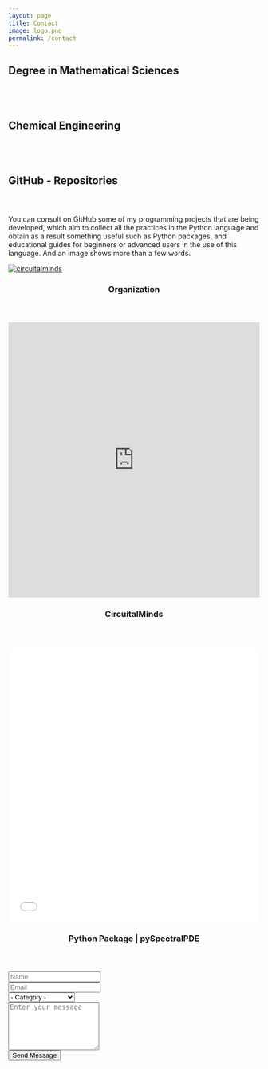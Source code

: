 ```yaml
---
layout: page
title: Contact
image: logo.png
permalink: /contact
---
```


<div class="item">
  <header>
    <h2 style="text-align: left;">Degree in Mathematical Sciences</h2>
  </header>
  <div class="image fit">
    <table class="table">
    <tbody id="mathematical-sciences"></tbody>
    </table>
  </div>
</div>

<div class="item">
  <header>
    <h2 style="text-align: left;">Chemical Engineering</h2>
  </header>
  <div class="image fit">
    <table class="table">
    <tbody id="chemical-engineering"></tbody>
    </table>
  </div>
</div>


<div class="item">
  <header>
    <h2 style="text-align: left;">GitHub - Repositories</h2> 
  </header>
  <p class="image fit" id="desc-git" style="text-align: left;">
  You can consult on GitHub some of my programming projects that are being developed,
  which aim to collect all the practices in the Python language and obtain as a result 
  something useful such as Python packages, and educational guides for beginners or advanced users
  in the use of this language. And an image shows more than a few words.
  </p>
</div>

<div class="item">
<a href="https://github.com/CircuitalMinds/" class="image fit"><img src="assets/images/organization.png" alt="circuitalminds" /></a>
    <header>
      <h3>Organization    <spam class="icon-b fa-github-alt"></spam></h3>
    </header>
</div>
<div class="item">
<embed class="image fit" type="text/html" src="https://circuitalminds.github.io/" width="100%" height="550px">
    <header>
      <h3>CircuitalMinds</h3>
    </header>
</div>
<div class="item">   
<embed class="image fit" type="text/html" src="{{ site.url }}/pySpectralPDE/" width="100%" height="550px">
  <header>
    <h3>Python Package | pySpectralPDE</h3>
  </header>
</div>

<form method="post" action="/api/message">
	<div class="row uniform">
		<div class="6u 12u$(xsmall)">
			<input type="text" name="name" id="name" value="" placeholder="Name" />
		</div>
		<div class="6u$ 12u$(xsmall)">
			<input type="email" name="email" id="email" value="" placeholder="Email" />
		</div>
		<!-- Break -->
		<div class="12u$">
			<div class="select-wrapper">
				<select name="category" id="category">
					<option value="">- Category -</option>
					<option value="1">Query</option>
					<option value="2">Business</option>
					<option value="3">Human Resources</option>
				</select>
			</div>
		</div>
		<!-- Break -->
		<div class="12u$">
			<textarea name="message" id="message" placeholder="Enter your message" rows="6"></textarea>
		</div>
		<!-- Break -->
		<div class="12u$">
			<div class="actions">
				<input type="submit" value="Send Message" class="special" />
			</div>
		</div>
	</div>
</form>